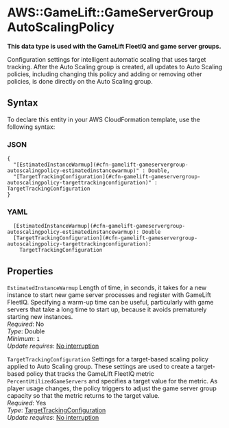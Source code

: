 # AWS::GameLift::GameServerGroup AutoScalingPolicy<a name="aws-properties-gamelift-gameservergroup-autoscalingpolicy"></a>

 **This data type is used with the GameLift FleetIQ and game server groups\.** 

Configuration settings for intelligent automatic scaling that uses target tracking\. After the Auto Scaling group is created, all updates to Auto Scaling policies, including changing this policy and adding or removing other policies, is done directly on the Auto Scaling group\. 

## Syntax<a name="aws-properties-gamelift-gameservergroup-autoscalingpolicy-syntax"></a>

To declare this entity in your AWS CloudFormation template, use the following syntax:

### JSON<a name="aws-properties-gamelift-gameservergroup-autoscalingpolicy-syntax.json"></a>

```
{
  "[EstimatedInstanceWarmup](#cfn-gamelift-gameservergroup-autoscalingpolicy-estimatedinstancewarmup)" : Double,
  "[TargetTrackingConfiguration](#cfn-gamelift-gameservergroup-autoscalingpolicy-targettrackingconfiguration)" : TargetTrackingConfiguration
}
```

### YAML<a name="aws-properties-gamelift-gameservergroup-autoscalingpolicy-syntax.yaml"></a>

```
  [EstimatedInstanceWarmup](#cfn-gamelift-gameservergroup-autoscalingpolicy-estimatedinstancewarmup): Double
  [TargetTrackingConfiguration](#cfn-gamelift-gameservergroup-autoscalingpolicy-targettrackingconfiguration): 
    TargetTrackingConfiguration
```

## Properties<a name="aws-properties-gamelift-gameservergroup-autoscalingpolicy-properties"></a>

`EstimatedInstanceWarmup`  <a name="cfn-gamelift-gameservergroup-autoscalingpolicy-estimatedinstancewarmup"></a>
Length of time, in seconds, it takes for a new instance to start new game server processes and register with GameLift FleetIQ\. Specifying a warm\-up time can be useful, particularly with game servers that take a long time to start up, because it avoids prematurely starting new instances\.   
*Required*: No  
*Type*: Double  
*Minimum*: `1`  
*Update requires*: [No interruption](https://docs.aws.amazon.com/AWSCloudFormation/latest/UserGuide/using-cfn-updating-stacks-update-behaviors.html#update-no-interrupt)

`TargetTrackingConfiguration`  <a name="cfn-gamelift-gameservergroup-autoscalingpolicy-targettrackingconfiguration"></a>
Settings for a target\-based scaling policy applied to Auto Scaling group\. These settings are used to create a target\-based policy that tracks the GameLift FleetIQ metric `PercentUtilizedGameServers` and specifies a target value for the metric\. As player usage changes, the policy triggers to adjust the game server group capacity so that the metric returns to the target value\.  
*Required*: Yes  
*Type*: [TargetTrackingConfiguration](aws-properties-gamelift-gameservergroup-targettrackingconfiguration.md)  
*Update requires*: [No interruption](https://docs.aws.amazon.com/AWSCloudFormation/latest/UserGuide/using-cfn-updating-stacks-update-behaviors.html#update-no-interrupt)